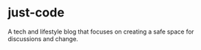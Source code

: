 # just-code
A tech and lifestyle blog that focuses on creating a safe space for discussions and change.
